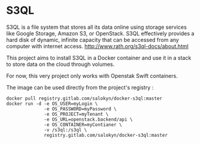 # S3QL

S3QL is a file system that stores all its data online using storage services like Google Storage, Amazon S3, or OpenStack. S3QL effectively provides a hard disk of dynamic, infinite capacity that can be accessed from any computer with internet access.
http://www.rath.org/s3ql-docs/about.html

This project aims to install S3QL in a Docker container and use it in a stack to store data on the cloud through volumes.

For now, this very project only works with Openstak Swift containers.

The image can be used directly from the project's registry : 

```shell
docker pull registry.gitlab.com/salokyn/docker-s3ql:master
docker run -d -e OS_USER=myLogin \
              -e OS_PASSWORD=myPassword \
              -e OS_PROJECT=myTenant \
              -e OS_URL=openstack.backend/api \
              -e OS_CONTAINER=myContianer \
              -v /s3ql:/s3ql \
              registry.gitlab.com/salokyn/docker-s3ql:master
```